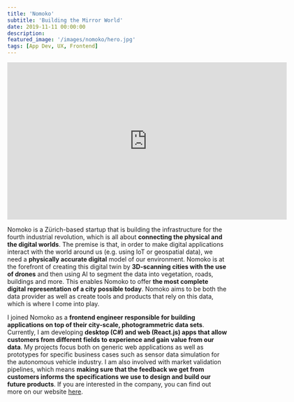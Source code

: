 ```yaml
---
title: 'Nomoko'
subtitle: 'Building the Mirror World'
date: 2019-11-11 00:00:00
description: 
featured_image: '/images/nomoko/hero.jpg'
tags: [App Dev, UX, Frontend]
---
```


<iframe title="vimeo-player" src="https://player.vimeo.com/video/314532351" width="640" height="360" frameborder="0" allowfullscreen></iframe>

Nomoko is a Zürich-based startup that is building the infrastructure for the fourth industrial revolution, which is all about **connecting the physical and the digital worlds**. The premise is that, in order to make digital applications interact with the world around us (e.g. using IoT or geospatial data), we need a **physically accurate digital** model of our environment. Nomoko is at the forefront of creating this digital twin by **3D-scanning cities with the use of drones** and then using AI to segment the data into vegetation, roads, buildings and more. This enables Nomoko to offer **the most complete digital representation of a city possible today**. Nomoko aims to be both the data provider as well as create tools and products that rely on this data, which is where I come into play.

I joined Nomoko as a **frontend engineer responsible for building applications on top of their city-scale, photogrammetric data sets**. Currently, I am developing **desktop (C#) and web (React.js) apps that allow customers from different fields to experience and gain value from our data**. My projects focus both on generic web applications as well as prototypes for specific business cases such as sensor data simulation for the autonomous vehicle industry. I am also involved with market validation pipelines, which means **making sure that the feedback we get from customers informs the specifications we use to design and build our future products**. If you are interested in the company, you can find out more on our website [here](http://nomoko.world/).

